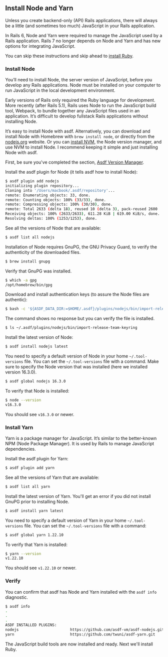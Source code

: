 ## Install Node and Yarn

Unless you create backend-only (API) Rails applications, there will always be a little (and sometimes too much) JavaScript in your Rails application.

In Rails 6, Node and Yarn were required to manage the JavaScript used by a Rails application. Rails 7 no longer depends on Node and Yarn and has new options for integrating JavaScript.

You can skip these instructions and skip ahead to [install Ruby](/rubyonrails/7.html).

### Install Node

You’ll need to install Node, the server version of JavaScript, before you develop any Rails applications. Node must be installed on your computer to run JavaScript in the local development environment.

Early versions of Rails only required the Ruby language for development. More recently (after Rails 5.1), Rails uses Node to run the JavaScript build tool, Webpack, to bundle together any JavaScript files used in an application. It’s difficult to develop fullstack Rails applications without installing Node.

It’s easy to install Node with asdf. Alternatively, you can download and install Node with Homebrew with `brew install node`, or directly from the [nodejs.org](https://nodejs.org/) website. Or you can [install NVM](https://github.com/nvm-sh/nvm), the Node version manager, and use NVM to install Node. I recommend keeping it simple and just installing Node with asdf.

First, be sure you've completed the section, [Asdf Version Manager](/rubyonrails/5.html).

Install the asdf plugin for Node (it tells asdf how to install Node):

```bash
$ asdf plugin add nodejs
initializing plugin repository...
Cloning into '/Users/macbook/.asdf/repository'...
remote: Enumerating objects: 33, done.
remote: Counting objects: 100% (33/33), done.
remote: Compressing objects: 100% (30/30), done.
remote: Total 2633 (delta 18), reused 10 (delta 3), pack-reused 2600
Receiving objects: 100% (2633/2633), 611.28 KiB | 619.00 KiB/s, done.
Resolving deltas: 100% (1253/1253), done.
```

See all the versions of Node that are available:

```bash
$ asdf list all nodejs
```

Installation of Node requires GnuPG, the GNU Privacy Guard, to verify the authenticity of the downloaded files.

```bash
$ brew install gnupg
```

Verify that GnuPG was installed.

```bash
$ which -a gpg
/opt/homebrew/bin/gpg
```

Download and install authentication keys (to assure the Node files are authentic):

```bash
$ bash -c '${ASDF_DATA_DIR:=$HOME/.asdf}/plugins/nodejs/bin/import-release-team-keyring'
```

The command shows no response but you can verify the file is installed.

```bash
$ ls ~/.asdf/plugins/nodejs/bin/import-release-team-keyring
```

Install the latest version of Node:

```bash
$ asdf install nodejs latest
```

You need to specify a default version of Node in your home `~/.tool-versions` file. You can set the `~/.tool-versions` file with a command. Make sure to specify the Node version that was installed (here we installed version 16.3.0).

```bash
$ asdf global nodejs 16.3.0
```

To verify that Node is installed:
```bash
$ node --version
v16.3.0
```

You should see `v16.3.0` or newer.

### Install Yarn

Yarn is a package manager for JavaScript. It’s similar to the better-known NPM (Node Package Manager). It is used by Rails to manage JavaScript dependencies.

Install the asdf plugin for Yarn:

```bash
$ asdf plugin add yarn
```

See all the versions of Yarn that are available:

```bash
$ asdf list all yarn
```

Install the latest version of Yarn. You'll get an error if you did not install GnuPG prior to installing Node.

```bash
$ asdf install yarn latest
```

You need to specify a default version of Yarn in your home `~/.tool-versions` file. You can set the `~/.tool-versions` file with a command:

```bash
$ asdf global yarn 1.22.10
```

To verify that Yarn is installed:

```bash
$ yarn --version
v1.22.10
```

You should see `v1.22.10` or newer.

### Verify

You can confirm that asdf has Node and Yarn installed with the `asdf info` diagnostic.

```bash
$ asdf info
.
.
.
ASDF INSTALLED PLUGINS:
nodejs                       https://github.com/asdf-vm/asdf-nodejs.git
yarn                         https://github.com/twuni/asdf-yarn.git
```

The JavaScript build tools are now installed and ready. Next we'll install Ruby.
